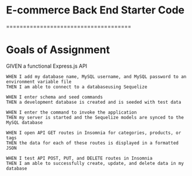 # E-commerce Back End Starter Code
=====================================
# Goals of Assignment
GIVEN a functional Express.js API

    WHEN I add my database name, MySQL username, and MySQL password to an environment variable file
    THEN I am able to connect to a databaseusing Sequelize

    WHEN I enter schema and seed commands
    THEN a development database is created and is seeded with test data

    WHEN I enter the command to invoke the application
    THEN my server is started and the Sequelize models are synced to the MySQL database

    WHEN I open API GET routes in Insomnia for categories, products, or tags
    THEN the data for each of these routes is displayed in a formatted JSON

    WHEN I test API POST, PUT, and DELETE routes in Insomnia
    THEN I am able to successfully create, update, and delete data in my database